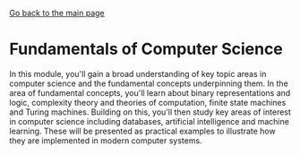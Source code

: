 [Go back to the main page](https://world-class.github.io/REPL/)

# Fundamentals of Computer Science
In this module, you'll gain a broad understanding of key topic
areas in computer science and the fundamental concepts underpinning
them. In the area of fundamental concepts, you'll learn about
binary representations and logic, complexity theory and theories of
computation, finite state machines and Turing machines. Building on
this, you'll then study key areas of interest in computer science
including databases, artificial intelligence and machine learning. These
will be presented as practical examples to illustrate how they are
implemented in modern computer systems.